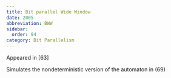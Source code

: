 ```yaml
---
title: Bit parallel Wide Window
date: 2005
abbreviation: BWW
sidebar:
  order: 94
category: Bit Parallelism
---
```


Appeared in [63]

Simulates the nondeterministic version of the automaton in (69)
